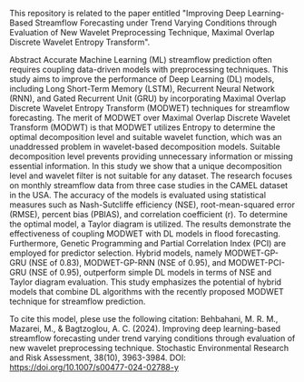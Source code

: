 This repository is related to the paper entitled "Improving Deep Learning-Based Streamflow Forecasting under Trend Varying Conditions through Evaluation of New Wavelet Preprocessing Technique, Maximal Overlap Discrete Wavelet Entropy Transform".

Abstract
Accurate Machine Learning (ML) streamflow prediction often requires coupling data-driven models with preprocessing techniques. This study aims to improve the performance of Deep Learning (DL) models, including Long Short-Term Memory (LSTM), Recurrent Neural Network (RNN), and Gated Recurrent Unit (GRU) by incorporating Maximal Overlap Discrete Wavelet Entropy Transform (MODWET) techniques for streamflow forecasting. The merit of MODWET over Maximal Overlap Discrete Wavelet Transform (MODWT) is that MODWET utilizes Entropy to determine the optimal decomposition level and suitable wavelet function, which was an unaddressed problem in wavelet-based decomposition models. Suitable decomposition level prevents providing unnecessary information or missing essential information. In this study we show that a unique decomposition level and wavelet filter is not suitable for any dataset. The research focuses on monthly streamflow data from three case studies in the CAMEL dataset in the USA. The accuracy of the models is evaluated using statistical measures such as Nash-Sutcliffe efficiency (NSE), root-mean-squared error (RMSE), percent bias (PBIAS), and correlation coefficient (r). To determine the optimal model, a Taylor diagram is utilized. The results demonstrate the effectiveness of coupling MODWET with DL models in flood forecasting. Furthermore, Genetic Programming and Partial Correlation Index (PCI) are employed for predictor selection. Hybrid models, namely MODWET-GP-GRU (NSE of 0.83), MODWET-GP-RNN (NSE of 0.95), and MODWET-PCI-GRU (NSE of 0.95), outperform simple DL models in terms of NSE and Taylor diagram evaluation. This study emphasizes the potential of hybrid models that combine DL algorithms with the recently proposed MODWET technique for streamflow prediction.

To cite this model, plese use the following citation:
Behbahani, M. R. M., Mazarei, M., & Bagtzoglou, A. C. (2024). Improving deep learning-based streamflow forecasting under trend varying conditions through evaluation of new wavelet preprocessing technique. Stochastic Environmental Research and Risk Assessment, 38(10), 3963-3984. DOI: https://doi.org/10.1007/s00477-024-02788-y
